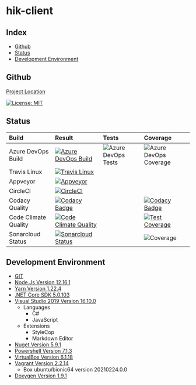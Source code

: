 # hik-client

## Index

- [Github](#github)
- [Status](#status)
- [Development Environment](#development-environment)

<a name="github"></a>

## Github

[Project Location](https://github.com/SimplyCodeUK/hik-client)

[![License: MIT](https://img.shields.io/badge/License-MIT-green.svg)](./LICENSE.md)

<a name="status"></a>

## Status

| Build                 | Result | Tests | Coverage |
| :----                 | :----- | :---- | :------- |
| Azure DevOps Build    | [![Azure DevOps Build](https://simplycodeuk.visualstudio.com/hik-client/_apis/build/status/hik-client?branchName=master)](https://simplycodeuk.visualstudio.com/hik-client/_build/latest?definitionId=5&branchName=master) | ![Azure DevOps Tests](https://img.shields.io/azure-devops/tests/simplycodeuk/hik-client/5) | ![Azure DevOps Coverage](https://img.shields.io/azure-devops/coverage/simplycodeuk/hik-client/5) |
| Travis Linux          | [![Travis Linux](https://travis-ci.com/SimplyCodeUK/hik-client.svg)](https://travis-ci.com/SimplyCodeUK/hik-client) | | |
| Appveyor              | [![Appveyor](https://ci.appveyor.com/api/projects/status/cp53v8d9bppn5wu7?svg=true)](https://ci.appveyor.com/project/louisnayegon/hik-client) | | |
| CircleCI              | [![CircleCI](https://circleci.com/gh/SimplyCodeUK/hik-client.svg?style=shield)](https://circleci.com/gh/SimplyCodeUK/hik-client) | | |
| Codacy Quality        | [![Codacy Badge](https://app.codacy.com/project/badge/Grade/765c4e7fa44c406185c3c911b4dea3fc)](https://www.codacy.com/gh/SimplyCodeUK/hik-client/dashboard?utm_source=github.com&amp;utm_medium=referral&amp;utm_content=SimplyCodeUK/hik-client&amp;utm_campaign=Badge_Grade) | | [![Codacy Badge](https://app.codacy.com/project/badge/Coverage/765c4e7fa44c406185c3c911b4dea3fc)](https://www.codacy.com/gh/SimplyCodeUK/hik-client/dashboard?utm_source=github.com&utm_medium=referral&utm_content=SimplyCodeUK/hik-client&utm_campaign=Badge_Coverage) |
| Code Climate Quality  | [![Code Climate Quality](https://api.codeclimate.com/v1/badges/6c5cbf24a2692a611f39/maintainability)](https://codeclimate.com/github/SimplyCodeUK/hik-client) | | [![Test Coverage](https://api.codeclimate.com/v1/badges/6c5cbf24a2692a611f39/test_coverage)](https://codeclimate.com/github/SimplyCodeUK/hik-client/test_coverage) |
| Sonarcloud Status     | [![Sonarcloud Status](https://sonarcloud.io/api/project_badges/measure?project=SimplyCodeUK_hik-client&metric=alert_status)](https://sonarcloud.io/dashboard?id=SimplyCodeUK_hik-client) | | ![Coverage](https://sonarcloud.io/api/project_badges/measure?project=SimplyCodeUK_hik-client&metric=coverage) |

<a name="development-environment"></a>

## Development Environment

- [GIT](https://git-scm.com/)
- [Node.Js Version 12.16.1](https://nodejs.org/)
- [Yarn Version 1.22.4](https://yarnpkg.com/)
- [.NET Core SDK 5.0.103](https://dotnet.microsoft.com/)
- [Visual Studio 2019 Version 16.10.0](https://www.visualstudio.com/)
  - Languages
    - C#
    - JavaScript
  - Extensions
    - StyleCop
    - Markdown Editor
- [Nuget Version 5.9.1](https://www.nuget.org/)
- [Powershell Version 7.1.3](https://docs.microsoft.com/en-us/powershell/)
- [VirtualBox Version 6.1.18](https://www.virtualbox.org/)
- [Vagrant Version 2.2.14](https://www.vagrantup.com/)
  - Box ubuntu/bionic64 version 20210224.0.0
- [Doxygen Version 1.9.1](https://www.doxygen.nl/)
